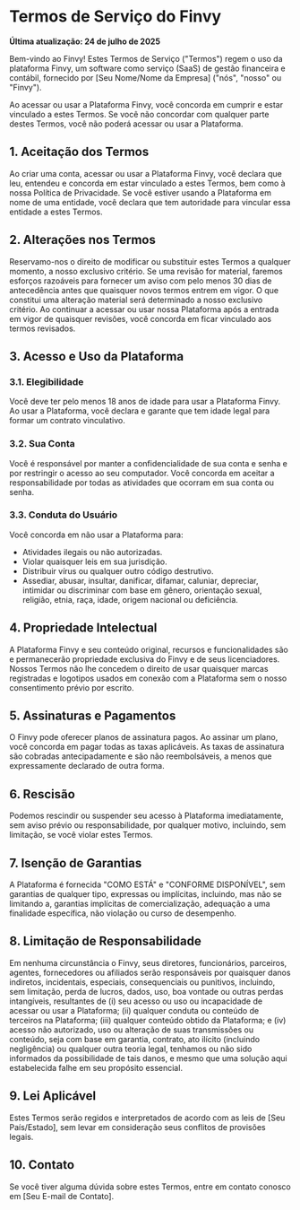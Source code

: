 # Termos de Serviço do Finvy

**Última atualização: 24 de julho de 2025**

Bem-vindo ao Finvy! Estes Termos de Serviço ("Termos") regem o uso da plataforma Finvy, um software como serviço (SaaS) de gestão financeira e contábil, fornecido por [Seu Nome/Nome da Empresa] ("nós", "nosso" ou "Finvy").

Ao acessar ou usar a Plataforma Finvy, você concorda em cumprir e estar vinculado a estes Termos. Se você não concordar com qualquer parte destes Termos, você não poderá acessar ou usar a Plataforma.

## 1. Aceitação dos Termos

Ao criar uma conta, acessar ou usar a Plataforma Finvy, você declara que leu, entendeu e concorda em estar vinculado a estes Termos, bem como à nossa Política de Privacidade. Se você estiver usando a Plataforma em nome de uma entidade, você declara que tem autoridade para vincular essa entidade a estes Termos.

## 2. Alterações nos Termos

Reservamo-nos o direito de modificar ou substituir estes Termos a qualquer momento, a nosso exclusivo critério. Se uma revisão for material, faremos esforços razoáveis para fornecer um aviso com pelo menos 30 dias de antecedência antes que quaisquer novos termos entrem em vigor. O que constitui uma alteração material será determinado a nosso exclusivo critério. Ao continuar a acessar ou usar nossa Plataforma após a entrada em vigor de quaisquer revisões, você concorda em ficar vinculado aos termos revisados.

## 3. Acesso e Uso da Plataforma

### 3.1. Elegibilidade

Você deve ter pelo menos 18 anos de idade para usar a Plataforma Finvy. Ao usar a Plataforma, você declara e garante que tem idade legal para formar um contrato vinculativo.

### 3.2. Sua Conta

Você é responsável por manter a confidencialidade de sua conta e senha e por restringir o acesso ao seu computador. Você concorda em aceitar a responsabilidade por todas as atividades que ocorram em sua conta ou senha.

### 3.3. Conduta do Usuário

Você concorda em não usar a Plataforma para:
*   Atividades ilegais ou não autorizadas.
*   Violar quaisquer leis em sua jurisdição.
*   Distribuir vírus ou qualquer outro código destrutivo.
*   Assediar, abusar, insultar, danificar, difamar, caluniar, depreciar, intimidar ou discriminar com base em gênero, orientação sexual, religião, etnia, raça, idade, origem nacional ou deficiência.

## 4. Propriedade Intelectual

A Plataforma Finvy e seu conteúdo original, recursos e funcionalidades são e permanecerão propriedade exclusiva do Finvy e de seus licenciadores. Nossos Termos não lhe concedem o direito de usar quaisquer marcas registradas e logotipos usados em conexão com a Plataforma sem o nosso consentimento prévio por escrito.

## 5. Assinaturas e Pagamentos

O Finvy pode oferecer planos de assinatura pagos. Ao assinar um plano, você concorda em pagar todas as taxas aplicáveis. As taxas de assinatura são cobradas antecipadamente e são não reembolsáveis, a menos que expressamente declarado de outra forma.

## 6. Rescisão

Podemos rescindir ou suspender seu acesso à Plataforma imediatamente, sem aviso prévio ou responsabilidade, por qualquer motivo, incluindo, sem limitação, se você violar estes Termos.

## 7. Isenção de Garantias

A Plataforma é fornecida "COMO ESTÁ" e "CONFORME DISPONÍVEL", sem garantias de qualquer tipo, expressas ou implícitas, incluindo, mas não se limitando a, garantias implícitas de comercialização, adequação a uma finalidade específica, não violação ou curso de desempenho.

## 8. Limitação de Responsabilidade

Em nenhuma circunstância o Finvy, seus diretores, funcionários, parceiros, agentes, fornecedores ou afiliados serão responsáveis por quaisquer danos indiretos, incidentais, especiais, consequenciais ou punitivos, incluindo, sem limitação, perda de lucros, dados, uso, boa vontade ou outras perdas intangíveis, resultantes de (i) seu acesso ou uso ou incapacidade de acessar ou usar a Plataforma; (ii) qualquer conduta ou conteúdo de terceiros na Plataforma; (iii) qualquer conteúdo obtido da Plataforma; e (iv) acesso não autorizado, uso ou alteração de suas transmissões ou conteúdo, seja com base em garantia, contrato, ato ilícito (incluindo negligência) ou qualquer outra teoria legal, tenhamos ou não sido informados da possibilidade de tais danos, e mesmo que uma solução aqui estabelecida falhe em seu propósito essencial.

## 9. Lei Aplicável

Estes Termos serão regidos e interpretados de acordo com as leis de [Seu País/Estado], sem levar em consideração seus conflitos de provisões legais.

## 10. Contato

Se você tiver alguma dúvida sobre estes Termos, entre em contato conosco em [Seu E-mail de Contato].
